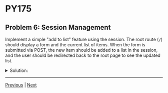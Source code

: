 # PY175
## Problem 6: Session Management

Implement a simple "add to list" feature using the session. The root route (`/`) should display a form and the current list of items. When the form is submitted via POST, the new item should be added to a list in the session, and the user should be redirected back to the root page to see the updated list.

<details>
<summary>Solution:</summary>

```python
from flask import Flask, render_template, request, redirect, url_for, session

app = Flask(__name__)
app.secret_key = 'a_very_secret_key'

# Assumes a template named 'list.html' exists with a form and a loop to display items.
"""
<!-- list.html -->
<!DOCTYPE html>
<html>
<head>
    <title>My List</title>
</head>
<body>
    <h1>Items</h1>
    <ul>
        {% for item in items %}
            <li>{{ item }}</li>
        {% endfor %}
    </ul>
    <form method="post" action="/">
        <input type="text" name="item_name" required>
        <button type="submit">Add Item</button>
    </form>
</body>
</html>
"""

@app.route('/', methods=['GET', 'POST'])
def manage_list():
    if 'items' not in session:
        session['items'] = []

    if request.method == 'POST':
        new_item = request.form['item_name']
        # To avoid mutating session directly, create a copy, append, and reassign
        current_items = session['items']
        current_items.append(new_item)
        session['items'] = current_items
        return redirect(url_for('manage_list'))

    return render_template('list.html', items=session.get('items', []))

if __name__ == '__main__':
    app.run(debug=True)
```

</details>

---

[Previous](05.md) | [Next](07.md)